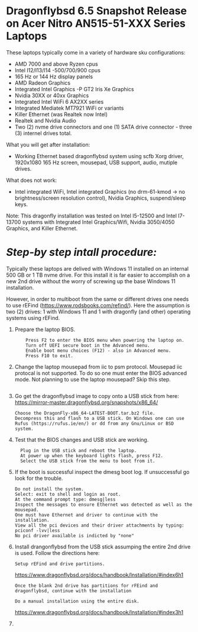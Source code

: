 # Dragonflybsd 6.5 Snapshot Release on Acer Nitro AN515-51-XXX Series Laptops

These laptops typically come in a variety of hardware sku configurations:
  - AMD 7000 and above Ryzen cpus
  - Intel I12/I13/I14 -500/700/900 cpus
  - 165 Hz or 144 Hz display panels
  - AMD Radeon Graphics
  - Integrated Intel Graphics -P GT2 Iris Xe Graphics
  - Nvidia 30XX or 40xx Graphics
  - Integrated Intel WiFi 6 AX2XX series
  - Integrated Mediatek MT7921 WiFi or variants
  - Killer Ethernet (was Realtek now Intel)
  - Realtek and Nvidia Audio
  - Two (2) nvme drive connectors and one (1) SATA drive connector - three (3) internel drives total.

What you will get after installation:
  - Working Ethernet based dragonflybsd system using scfb Xorg driver, 1920x1080 165 Hz screen, mousepad, USB support, audio, mutiple drives.

What does not work:
  - Intel integrated WiFi, Intel integrated Graphics (no drm-61-kmod -> no brightness/screen resolution control), Nvidia Graphics, suspend/sleep keys.

Note: This dragonfly installation was tested on Intel I5-12500 and Intel I7-13700 systems with Integrated Intel Graphics/Wifi, Nvidia 3050/4050 Graphics, and Killer Ethernet.
  

# **_Step-by step intall procedure:_**

Typically these laptops are delived with Windows 11 installed on an internal 500 GB or 1 TB nvme drive. For this install it is far easier to accomplish on a new 2nd drive without the worry of screwing up the base Windows 11 installation. 

However, in order to multiboot from the same or different drives one needs to use rEFind (https://www.rodsbooks.com/refind/).
Here the assumption is two (2) drives: 1 with Windows 11 and 1 with dragonfly (and other) operating systems using rEFind.

1) Prepare the laptop BIOS.
   ```
       Press F2 to enter the BIOS menu when powering the laptop on.
       Turn off UEFI secure boot in the Advanced menu.
       Enable boot menu choices (F12) - also in Advanced menu.
       Press F10 to exit.
   ```
   
2) Change the laptop mousepad from iic to psm protocol. Mousepad iic protocal is not supported. To do so one must enter the BIOS advanced mode. Not planning to use the laptop mousepad? Skip this step.
   ```
   ```
   
3) Go get the dragonflybsd image to copy onto a USB stick from here: https://mirror-master.dragonflybsd.org/snapshots/x86_64/
     ```
     Choose the DragonFly-x86_64-LATEST-BOOT.tar.bz2 file.
     Decompress this and flash to a USB stick. On Windows one can use Rufus (https://rufus.ie/en/) or dd from any Gnu/Linux or BSD system.
     ```

4) Test that the BIOS changes and USB stick are working.
   ```
     Plug in the USB stick and reboot the laptop.
     At power up when the keyboard lights flash, press F12.
     Select the USB stick from the menu to boot from it.
   ```
5) If the boot is successful inspect the dmesg boot log. If unsuccessful go look for the trouble.
   ```
   Do not install the system.
   Select: exit to shell and login as root.
   At the command prompt type: dmesg|less
   Inspect the messages to ensure Ethernet was detected as well as the mousepad.
   One must have Ethernet and driver to continue with the installation.
   View all the pci devices and their driver attachments by typing: pciconf -lvv|less
   No pci driver available is indicted by "none"
   ```

6) Install drangonflybsd from the USB stick assumping the entire 2nd drive is used. Follow the directions here:
   ```
   Setup rEFind and drive partitions.
   ```
   https://www.dragonflybsd.org/docs/handbook/Installation/#index6h1
   ```
   Once the blank 2nd drive has partitions for rFEind and dragonflybsd, continue with the installation
   
   Do a manual installation using the entire disk.
   ```
   https://www.dragonflybsd.org/docs/handbook/Installation/#index3h1
   

8) 
